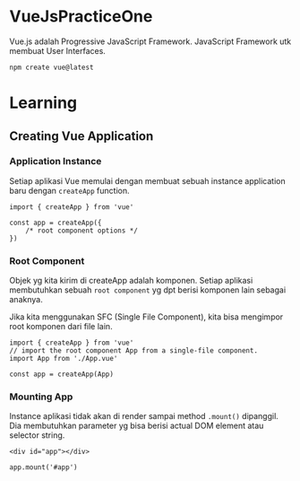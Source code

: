 # VueJsPracticeOne

Vue.js adalah Progressive JavaScript Framework. JavaScript Framework utk membuat User Interfaces.

```
npm create vue@latest
```

# Learning

## Creating Vue Application

### Application Instance

Setiap aplikasi Vue memulai dengan membuat sebuah instance application baru dengan `createApp` function.

```
import { createApp } from 'vue'

const app = createApp({
    /* root component options */
})
```

### Root Component

Objek yg kita kirim di createApp adalah komponen. Setiap aplikasi membutuhkan sebuah `root component` yg dpt berisi komponen lain sebagai anaknya.

Jika kita menggunakan SFC (Single File Component), kita bisa mengimpor root komponen dari file lain.

```
import { createApp } from 'vue'
// import the root component App from a single-file component.
import App from './App.vue'

const app = createApp(App)
```

### Mounting App

Instance aplikasi tidak akan di render sampai method `.mount()` dipanggil. Dia membutuhkan parameter yg bisa berisi actual DOM element atau selector string.

```
<div id="app"></div>
```

```
app.mount('#app')
```

